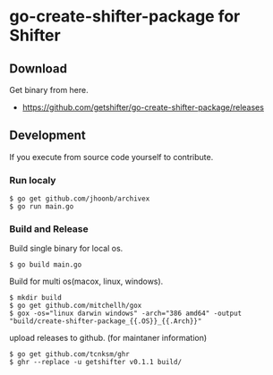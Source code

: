 # go-create-shifter-package for Shifter

## Download 

Get binary from here.

- https://github.com/getshifter/go-create-shifter-package/releases


## Development

If you execute from source code yourself to contribute.

### Run localy

```
$ go get github.com/jhoonb/archivex
$ go run main.go
```

### Build and Release

Build single binary for local os.

```
$ go build main.go
```

Build for multi os(macox, linux, windows).

```
$ mkdir build
$ go get github.com/mitchellh/gox
$ gox -os="linux darwin windows" -arch="386 amd64" -output "build/create-shifter-package_{{.OS}}_{{.Arch}}"
```

upload releases to github. (for maintaner information)

```
$ go get github.com/tcnksm/ghr
$ ghr --replace -u getshifter v0.1.1 build/
```
